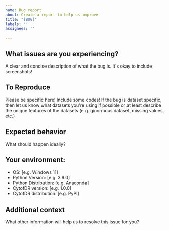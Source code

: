 ```yaml
---
name: Bug report
about: Create a report to help us improve
title: "[BUG]"
labels: ''
assignees: ''

---
```


## What issues are you experiencing?
A clear and concise description of what the bug is. It's okay to include screenshots!

## To Reproduce
Please be specific here! Include some codes! If the bug is dataset specific, then let us know what datasets you're using if possible or at least describe the unique features of the datasets (e.g. ginormous dataset, missing values, etc.)

## Expected behavior
What should happen ideally?

## Your environment:
 - OS: [e.g. Windows 11]
 - Python Version: [e.g. 3.9.0]
 - Python Distribution: [e.g. Anaconda]
 - CytofDR version: [e.g. 1.0.0]
 - CytofDR distribution: [e.g. PyPI]

## Additional context
What other information will help us to resolve this issue for you?
